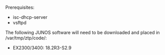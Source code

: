 Prerequisites:

- isc-dhcp-server
- vsftpd

The following JUNOS software will need to be downloaded and placed in /var/tmp/ztp/code/:

- EX2300/3400: 18.2R3-S2.9
